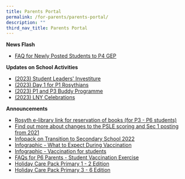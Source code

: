 ```yaml
---
title: Parents Portal
permalink: /for-parents/parents-portal/
description: ""
third_nav_title: Parents Portal
---
```

**News Flash**

* [FAQ for Newly Posted Students to P4 GEP](/files/PostingFlowchart_FAQ_(for_parents)%20(1).pdf)

<p> </p>

**Updates on School Activities**
* [(2023) Student Leaders' Investiture ](/files/investiture.pdf)
* [(2023) Day 1 for P1 Rosythians](/files/Day1P1.pdf)
* [(2023) P1 and P3 Buddy Programme](/files/P1P3Buddy.pdf)
* [(2023) LNY Celebrations](/files/LNYCelebrations.pdf)

<p> </p>

**Announcements**
* [Rosyth e-library link for reservation of books (for P3 - P6 students)](https://schoolibrary.moe.edu.sg/rosyth/cgi-bin/spydus.exe/MSGTRN/WPAC/HOME) 
* [Find out more about changes to the PSLE scoring and Sec 1 posting from 2021](https://www.moe.gov.sg/page%20not%20found?item=%2fmicrosites%2fpsle%2f&amp;user=extranet%5cAnonymous&amp;site=moe-website)
* [Infopack on Transition to Secondary School 2022](/files/Infopack%20on%20Transition%20to%20Secondary%20Schools%202022%20(1).pdf) 
* [Infographic - What to Expect During Vaccination](/files/Infographic%20-%20What%20to%20Expect%20During%20Vaccination.pdf)
* [Infographic - Vaccination for students](/files/Infographic%20-%20Vaccination%20for%20Students.pdf)[](https://rosyth-moe-edu-sg-admin.cwp.sg/qql/slot/u178/Sub%20pages/Primary%206%20Tab/PDF/Infographic%20-%20Vaccination%20for%20Students.pdf)
* [FAQs for P6 Parents - Student Vaccination Exercise](/files/FAQs%20for%20P6%20Parents%20-%20Student%20Vaccination%20Exercise.pdf) 
* [Holiday Care Pack Primary 1 - 2 Edition](/files/Holiday%20Care%20Pack%20Pri%201%20-2%20Edition(5May).pdf) 
* [Holiday Care Pack Primary 3 - 6 Edition](/files/Holiday%20Care%20Pack%20Pri%203%20-%206%20Edition(5May).pdf) 


<p> </p>